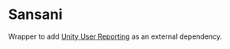 # Sansani

Wrapper to add [Unity User Reporting](https://docs.unity3d.com/2019.3/Documentation/Manual/com.unity.cloud.userreporting.html) as an external dependency.
